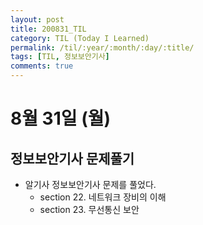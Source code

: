 ```yaml
---
layout: post
title: 200831_TIL
category: TIL (Today I Learned)
permalink: /til/:year/:month/:day/:title/
tags: [TIL, 정보보안기사]
comments: true
---
```

# 8월 31일 (월)

## 정보보안기사 문제풀기
- 알기사 정보보안기사 문제를 풀었다.
  - section 22. 네트워크 장비의 이해
  - section 23. 무선통신 보안
